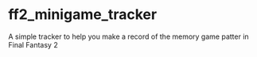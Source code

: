 # ff2_minigame_tracker
A simple tracker to help you make a record of the memory game patter in Final Fantasy 2
